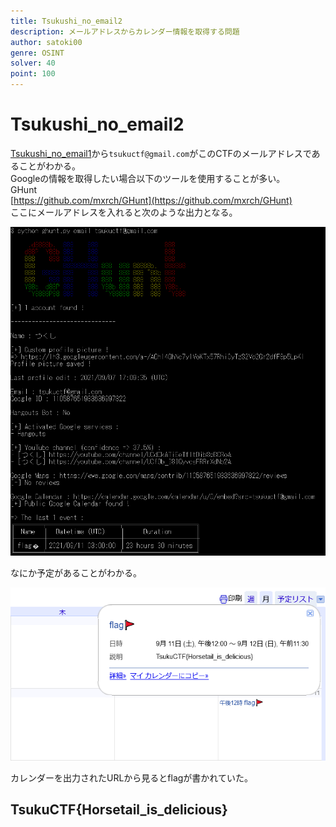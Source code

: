 ```yaml
---
title: Tsukushi_no_email2
description: メールアドレスからカレンダー情報を取得する問題
author: satoki00
genre: OSINT
solver: 40
point: 100
---
```


# Tsukushi_no_email2

[Tsukushi_no_email1](../tsukushi_no_email1)から`tsukuctf@gmail.com`がこのCTFのメールアドレスであることがわかる。  
Googleの情報を取得したい場合以下のツールを使用することが多い。  
GHunt  
[https://github.com/mxrch/GHunt](https://github.com/mxrch/GHunt)  
ここにメールアドレスを入れると次のような出力となる。  

![images/image1.png](./images/image1.png)  

なにか予定があることがわかる。  

![images/image2.png](./images/image2.png)  

カレンダーを出力されたURLから見るとflagが書かれていた。  

## TsukuCTF{Horsetail\_is\_delicious}
